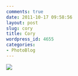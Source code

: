 ```yaml
---
comments: true
date: 2011-10-17 09:58:56
layout: post
slug: cory
title: Cory
wordpress_id: 4655
categories:
- PhotoBlog
---
```


![](http://ryanfitzer.com/main/wp-content/uploads/2011/10/2011-08-19-at-20-13-44.jpg)
